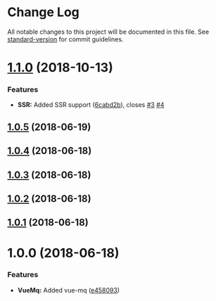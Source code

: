 # Change Log

All notable changes to this project will be documented in this file. See [standard-version](https://github.com/conventional-changelog/standard-version) for commit guidelines.

<a name="1.1.0"></a>
# [1.1.0](https://github.com/vanhoofmaarten/nuxt-mq/compare/v1.0.5...v1.1.0) (2018-10-13)


### Features

* **SSR:** Added SSR support ([6cabd2b](https://github.com/vanhoofmaarten/nuxt-mq/commit/6cabd2b)), closes [#3](https://github.com/vanhoofmaarten/nuxt-mq/issues/3) [#4](https://github.com/vanhoofmaarten/nuxt-mq/issues/4)



<a name="1.0.5"></a>
## [1.0.5](https://github.com/vanhoofmaarten/nuxt-mq/compare/v1.0.4...v1.0.5) (2018-06-19)



<a name="1.0.4"></a>
## [1.0.4](https://github.com/https://github.com/vanhoofmaarten/nuxt-mq/compare/v1.0.3...v1.0.4) (2018-06-18)



<a name="1.0.3"></a>
## [1.0.3](https://github.com/https://github.com/vanhoofmaarten/nuxt-mq/compare/v1.0.2...v1.0.3) (2018-06-18)



<a name="1.0.2"></a>
## [1.0.2](https://github.com/https://github.com/vanhoofmaarten/nuxt-mq/compare/v1.0.1...v1.0.2) (2018-06-18)



<a name="1.0.1"></a>
## [1.0.1](https://github.com/https://github.com/vanhoofmaarten/nuxt-mq/compare/v1.0.0...v1.0.1) (2018-06-18)



<a name="1.0.0"></a>
# 1.0.0 (2018-06-18)


### Features

* **VueMq:** Added vue-mq ([e458093](https://github.com/https://github.com/vanhoofmaarten/nuxt-mq/commit/e458093))
